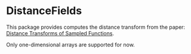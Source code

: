 # DistanceFields

This package provides computes the distance transform from the paper: [Distance Transforms of Sampled Functions](https://www.theoryofcomputing.org/articles/v008a019/v008a019.pdf).

Only one-dimensional arrays are supported for now.
